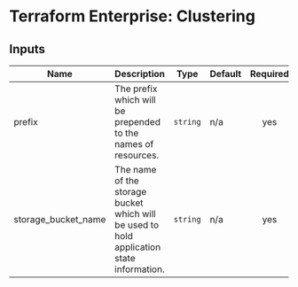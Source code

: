 # Terraform Enterprise: Clustering

## Inputs

| Name | Description | Type | Default | Required |
|------|-------------|------|---------|:-----:|
| prefix | The prefix which will be prepended to the names of resources. | `string` | n/a | yes |
| storage\_bucket\_name | The name of the storage bucket which will be used to hold application state information. | `string` | n/a | yes |

